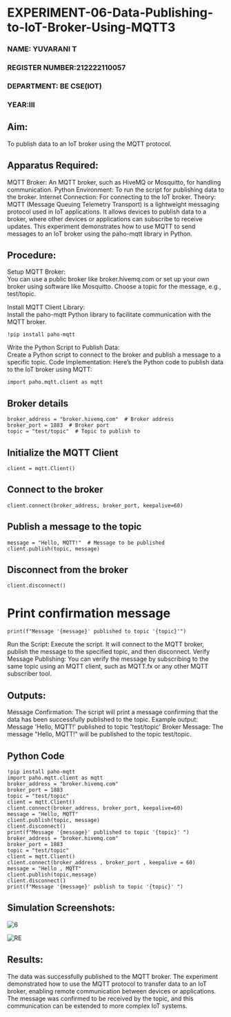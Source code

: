 # EXPERIMENT-06-Data-Publishing-to-IoT-Broker-Using-MQTT3
 
 ### NAME: YUVARANI T
 ### REGISTER NUMBER:212222110057
 ### DEPARTMENT: BE CSE(IOT)
 ### YEAR:III

 ## Aim:
To publish data to an IoT broker using the MQTT protocol.

 ## Apparatus Required:
MQTT Broker: An MQTT broker, such as HiveMQ or Mosquitto, for handling communication.
Python Environment: To run the script for publishing data to the broker.
Internet Connection: For connecting to the IoT broker.
Theory:
MQTT (Message Queuing Telemetry Transport) is a lightweight messaging protocol used in IoT applications. It allows devices to publish data to a broker, where other devices or applications can subscribe to receive updates. This experiment demonstrates how to use MQTT to send messages to an IoT broker using the paho-mqtt library in Python.

 ## Procedure:

Setup MQTT Broker:</BR>
You can use a public broker like broker.hivemq.com or set up your own broker using software like Mosquitto.
Choose a topic for the message, e.g., test/topic.

Install MQTT Client Library:</BR>
Install the paho-mqtt Python library to facilitate communication with the MQTT broker.
```
!pip install paho-mqtt
```

Write the Python Script to Publish Data:</BR>
Create a Python script to connect to the broker and publish a message to a specific topic.
Code Implementation: Here’s the Python code to publish data to the IoT broker using MQTT:
```
import paho.mqtt.client as mqtt
```

## Broker details
```
broker_address = "broker.hivemq.com"  # Broker address
broker_port = 1883  # Broker port
topic = "test/topic"  # Topic to publish to
```

## Initialize the MQTT Client
```
client = mqtt.Client()
```

## Connect to the broker
```
client.connect(broker_address, broker_port, keepalive=60)
```

## Publish a message to the topic
```
message = "Hello, MQTT!"  # Message to be published
client.publish(topic, message)
```

## Disconnect from the broker
```
client.disconnect()
```

# Print confirmation message
```
print(f"Message '{message}' published to topic '{topic}'")
```
Run the Script:
Execute the script. It will connect to the MQTT broker, publish the message to the specified topic, and then disconnect.
Verify Message Publishing:
You can verify the message by subscribing to the same topic using an MQTT client, such as MQTT.fx or any other MQTT subscriber tool.
 
## Outputs:
Message Confirmation: The script will print a message confirming that the data has been successfully published to the topic.
Example output:
Message 'Hello, MQTT!' published to topic 'test/topic'
Broker Message: The message "Hello, MQTT!" will be published to the topic test/topic.

## Python Code 
```
!pip install paho-mqtt
import paho.mqtt.client as mqtt
broker_address = "broker.hivemq.com"
broker_port = 1883
topic = "test/topic"
client = mqtt.Client()
client.connect(broker_address, broker_port, keepalive=60)
message = "Hello, MQTT"
client.publish(topic, message)
client.disconnect()
print(f"Message '{message}' published to topic '{topic}' ")
broker_address = "broker.hivemq.com"
broker_port = 1883
topic = "test/topic"
client = mqtt.Client()
client.connect(broker_address , broker_port , keepalive = 60)
message = "Hello , MQTT"
client.publish(topic,message)
client.disconnect()
print(f"Message '{message}' publish to topic '{topic}' ")
```
  
 ## Simulation Screenshots:

![6](https://github.com/user-attachments/assets/3f0267d2-86bc-4e9e-adc0-d41adf355164)

![RE](https://github.com/user-attachments/assets/0542aaa8-6cda-4294-848e-5821b61c7689)

 ## Results:
The data was successfully published to the MQTT broker. The experiment demonstrated how to use the MQTT protocol to transfer data to an IoT broker, enabling remote communication between devices or applications. The message was confirmed to be received by the topic, and this communication can be extended to more complex IoT systems.
